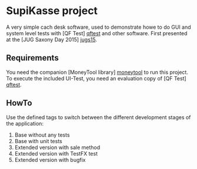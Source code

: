 # SupiKasse project

A very simple cach desk software, used to demonstrate howe to do GUI and system level tests with [QF Test] [qftest] and other software. First presented at the [JUG Saxony Day 2015] [jugs15].

[qftest]: https://www.qfs.de/de/qftest/
[jugs15]: http://www.jug-saxony-day.org/

## Requirements

You need the companion [MoneyTool library] [moneytool] to run this project. To execute the included UI-Test, you need an evaluation copy of [QF Test] [qftest].

[moneytool]: https://github.con/qfs/MoneyTool

## HowTo

Use the defined tags to switch between the different development stages of the application:

1. Base without any tests
2. Base with unit tests
3. Extended version with sale method
4. Extended version with TestFX test
5. Extended version with bugfix
